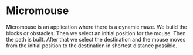 # Micromouse
Micromouse is an application where there is a dynamic maze. We build the blocks or obstacles. Then we select an initial position for the mouse. Then the path is built. After that we select the destination and the mouse moves from the initial position to the destination in shortest distance possible.
